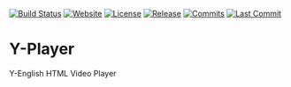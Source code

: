 [![Build Status](https://travis-ci.org/Y-Lab/Y-Player.svg)](https://travis-ci.org/Y-Lab/Y-Player)
[![Website](https://img.shields.io/website-up-down-green-red/https/player.y-english.org.svg)](https://player.y-english.org/)
[![License](https://img.shields.io/github/license/Y-Lab/Y-Player.svg)](https://github.com/Y-Lab/Y-Player/blob/master/LICENSE)
[![Release](https://img.shields.io/github/release/Y-Lab/Y-Player.svg)](https://github.com/Y-Lab/Y-Player/releases)
[![Commits](https://img.shields.io/github/commits-since/Y-Lab/Y-Player/latest.svg)](https://github.com/Y-Lab/Y-Player/commits/master)
[![Last Commit](https://img.shields.io/github/last-commit/Y-Lab/Y-Player.svg)](https://github.com/Y-Lab/Y-Player/commits/master)

# Y-Player
Y-English HTML Video Player
